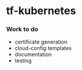 # tf-kubernetes

### Work to do 

* certificate generation 
* cloud-config templates
* documentation
* testing
